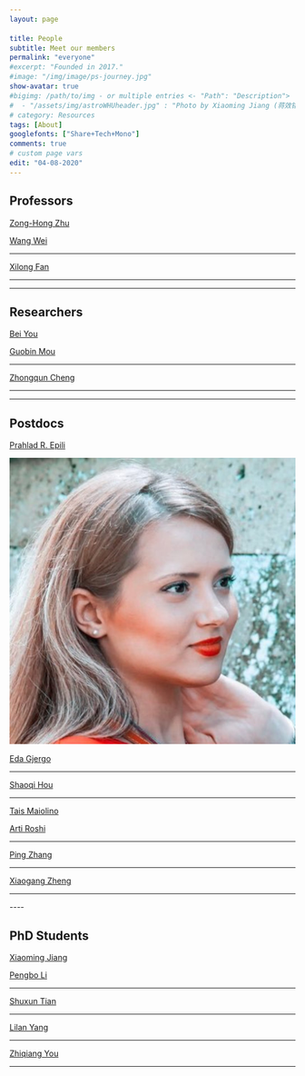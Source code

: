 ```yaml
---
layout: page

title: People
subtitle: Meet our members
permalink: "everyone"
#excerpt: "Founded in 2017."
#image: "/img/image/ps-journey.jpg"
show-avatar: true
#bigimg: /path/to/img - or multiple entries <- "Path": "Description">
#  - "/assets/img/astroWHUheader.jpg" : "Photo by Xiaoming Jiang (蒋效铭)"
# category: Resources
tags: [About]
googlefonts: ["Share+Tech+Mono"]
comments: true
# custom page vars
edit: "04-08-2020"
---
```


## Professors


<div class="spacer"></div>

<div class="row text-center">

  <div class="col-md-4 col-md-offset-0 col-sm-4 col-sm-offset-0 col-xs-12 col-xs-offset-0 text-center">
    <div class="project-card">
      <a target="_blank" href="pages/people/personal/zonghongzhu" class="project-link" title="Go to profile">
        <span class="fa-stack fa-4x">
          <i class="fa fa-square fa-stack-2x stack-color"></i>
        </span>
        <p class="text-muted">Zong-Hong Zhu</p>
      </a>
    </div>
  </div>

  <div class="col-md-4 col-md-offset-0 col-sm-4 col-sm-offset-0 col-xs-12 col-xs-offset-0 text-center">
    <div class="project-card">
      <a target="_bxlank" href="pages/people/personal/wangwei" class="project-link" title="Go to profile">
        <span class="fa-stack fa-4x">
          <i class="fa fa-square fa-stack-2x stack-color"></i>
        </span>
        <p class="text-muted">Wang Wei</p>
        <hr class="seperator">
      </a>
    </div>
  </div>

  <div class="col-md-4 col-md-offset-0 col-sm-4 col-sm-offset-0 col-xs-12 col-xs-offset-0 text-center">
    <div class="project-card">
      <a target="_blank" href="pages/people/personal/xilongfan" class="project-link" title="Go to profile">
        <span class="fa-stack fa-4x">
          <i class="fa fa-square fa-stack-2x stack-color"></i>
        </span>
        <p class="text-muted">Xilong Fan</p>
        <hr class="seperator">
      </a>
    </div>
  </div>
</div>

----

## Researchers


<div class="spacer"></div>

<div class="row text-center">

  <div class="col-md-4 col-md-offset-0 col-sm-4 col-sm-offset-0 col-xs-12 col-xs-offset-0 text-center">
    <div class="project-card">
      <a target="_blank" href="pages/people/personal/beiyou" class="project-link" title="Go to profile">
        <span class="fa-stack fa-4x">
          <i class="fa fa-square fa-stack-2x stack-color"></i>
        </span>
        <p class="text-muted">Bei You</p>
      </a>
    </div>
  </div>

  <div class="col-md-4 col-md-offset-0 col-sm-4 col-sm-offset-0 col-xs-12 col-xs-offset-0 text-center">
    <div class="project-card">
      <a target="_bxlank" href="pages/people/personal/guobinmou" class="project-link" title="Go to profile">
        <span class="fa-stack fa-4x">
          <i class="fa fa-square fa-stack-2x stack-color"></i>
        </span>
        <p class="text-muted">Guobin Mou</p>
        <hr class="seperator">
      </a>
    </div>
  </div>

  <div class="col-md-4 col-md-offset-0 col-sm-4 col-sm-offset-0 col-xs-12 col-xs-offset-0 text-center">
    <div class="project-card">
      <a target="_blank" href="pages/people/personal/zhongquncheng" class="project-link" title="Go to profile">
        <span class="fa-stack fa-4x">
          <i class="fa fa-square fa-stack-2x stack-color"></i>
        </span>
        <p class="text-muted">Zhongqun Cheng</p>
        <hr class="seperator">
      </a>
    </div>
  </div>
</div>

----

## Postdocs

<div class="spacer"></div>

<div class="row text-center">

  <div class="col-md-4 col-md-offset-0 col-sm-4 col-sm-offset-0 col-xs-12 col-xs-offset-0 text-center">
    <div class="project-card">
      <a target="_blank" href="pages/people/personal/prahladepili" class="project-link" title="Go to profile">
        <span class="fa-stack fa-4x">
          <i class="fa fa-square fa-stack-2x stack-color"></i>
        </span>
        <p class="text-muted">Prahlad R. Epili</p>
      </a>
    </div>
  </div>

  <div class="col-md-4 col-md-offset-0 col-sm-4 col-sm-offset-0 col-xs-12 col-xs-offset-0 text-center">
    <div class="project-card">
      <a target="_bxlank" href="pages/people/personal/edagjergo" class="project-link" title="Go to profile">
        <span class="fa-stack fa-4x">
          <i class="fa fa-square fa-stack-2x stack-color"></i>
          <div class="crop"> <img src="assets/img/people/edagjergo.jpg"> </div>
        </span>
        <p class="text-muted">Eda Gjergo</p>
        <hr class="seperator">
      </a>
    </div>
  </div>

  <div class="col-md-4 col-md-offset-0 col-sm-4 col-sm-offset-0 col-xs-12 col-xs-offset-0 text-center">
    <div class="project-card">
      <a target="_blank" href="pages/people/personal/shaoqihou" class="project-link" title="Go to profile">
        <span class="fa-stack fa-4x">
          <i class="fa fa-square fa-stack-2x stack-color"></i>
        </span>
        <p class="text-muted">Shaoqi Hou</p>
        <hr class="seperator">
      </a>
    </div>
  </div>
</div>

<div class="spacer"></div>

<div class="row text-center">

  <div class="col-md-4 col-md-offset-0 col-sm-4 col-sm-offset-0 col-xs-12 col-xs-offset-0 text-center">
    <div class="project-card">
      <a target="_blank" href="pages/people/personal/taismaiolino" class="project-link" title="Go to profile">
        <span class="fa-stack fa-4x">
          <i class="fa fa-square fa-stack-2x stack-color"></i>
        </span>
        <p class="text-muted">Tais Maiolino</p>
      </a>
    </div>
  </div>

  <div class="col-md-4 col-md-offset-0 col-sm-4 col-sm-offset-0 col-xs-12 col-xs-offset-0 text-center">
    <div class="project-card">
      <a target="_bxlank" href="pages/people/personal/artiroshi" class="project-link" title="Go to profile">
        <span class="fa-stack fa-4x">
          <i class="fa fa-square fa-stack-2x stack-color"></i>
        </span>
        <p class="text-muted">Arti Roshi</p>
        <hr class="seperator">
      </a>
    </div>
  </div>


  <div class="col-md-4 col-md-offset-0 col-sm-4 col-sm-offset-0 col-xs-12 col-xs-offset-0 text-center">
    <div class="project-card">
      <a target="_blank" href="pages/people/personal/pingzhang" class="project-link" title="Go to profile">
        <span class="fa-stack fa-4x">
          <i class="fa fa-square fa-stack-2x stack-color"></i>
        </span>
        <p class="text-muted">Ping Zhang</p>
        <hr class="seperator">
      </a>
    </div>
  </div>
</div>

<div class="spacer"></div>

<div class="row text-center">

  <div class="col-md-4 col-md-offset-0 col-sm-4 col-sm-offset-0 col-xs-12 col-xs-offset-0 text-center">
    <div class="project-card">
      <a target="_blank" href="pages/people/personal/xiaogangzheng" class="project-link" title="Go to profile">
        <span class="fa-stack fa-4x">
          <i class="fa fa-square fa-stack-2x stack-color"></i>
        </span>
        <p class="text-muted">Xiaogang Zheng</p>
        <hr class="seperator">
      </a>
    </div>
  </div>
</div>
----

## PhD Students


<div class="spacer"></div>

<div class="row text-center">

  <div class="col-md-4 col-md-offset-0 col-sm-4 col-sm-offset-0 col-xs-12 col-xs-offset-0 text-center">
    <div class="project-card">
      <a target="_blank" href="pages/people/personal/xiaomingjiang" class="project-link" title="Go to profile">
        <span class="fa-stack fa-4x">
          <i class="fa fa-square fa-stack-2x stack-color"></i>
        </span>
        <p class="text-muted">Xiaoming Jiang</p>
      </a>
    </div>
  </div>

  <div class="col-md-4 col-md-offset-0 col-sm-4 col-sm-offset-0 col-xs-12 col-xs-offset-0 text-center">
    <div class="project-card">
      <a target="_bxlank" href="pages/people/personal/pengboli" class="project-link" title="Go to profile">
        <span class="fa-stack fa-4x">
          <i class="fa fa-square fa-stack-2x stack-color"></i>
        </span>
        <p class="text-muted">Pengbo Li</p>
        <hr class="seperator">
      </a>
    </div>
  </div>

  <div class="col-md-4 col-md-offset-0 col-sm-4 col-sm-offset-0 col-xs-12 col-xs-offset-0 text-center">
    <div class="project-card">
      <a target="_blank" href="pages/people/personal/shuxuntian" class="project-link" title="Go to profile">
        <span class="fa-stack fa-4x">
          <i class="fa fa-square fa-stack-2x stack-color"></i>
        </span>
        <p class="text-muted">Shuxun Tian</p>
        <hr class="seperator">
      </a>
    </div>
  </div>
</div>

<div class="spacer"></div>

<div class="row text-center">

  <div class="col-md-4 col-md-offset-0 col-sm-4 col-sm-offset-0 col-xs-12 col-xs-offset-0 text-center">
    <div class="project-card">
      <a target="_bxlank" href="pages/people/personal/lilanyang" class="project-link" title="Go to profile">
        <span class="fa-stack fa-4x">
          <i class="fa fa-square fa-stack-2x stack-color"></i>
        </span>
        <p class="text-muted">Lilan Yang</p>
        <hr class="seperator">
      </a>
    </div>
  </div>

  <div class="col-md-4 col-md-offset-0 col-sm-4 col-sm-offset-0 col-xs-12 col-xs-offset-0 text-center">
    <div class="project-card">
      <a target="_blank" href="pages/people/personal/zhiqiangyou" class="project-link" title="Go to profile">
        <span class="fa-stack fa-4x">
          <i class="fa fa-square fa-stack-2x stack-color"></i>
        </span>
        <p class="text-muted">Zhiqiang You</p>
        <hr class="seperator">
      </a>
    </div>
  </div>
</div>
